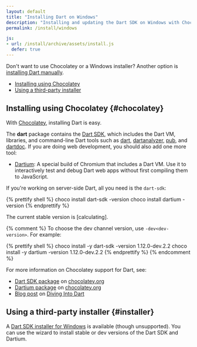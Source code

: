 ```yaml
---
layout: default
title: "Installing Dart on Windows"
description: "Installing and updating the Dart SDK on Windows with Chocolatey or an installer."
permalink: /install/windows

js:
- url: /install/archive/assets/install.js
  defer: true
---
```


Don't want to use Chocolatey or a Windows installer?
Another option is
[installing Dart manually](/install/archive).

* [Installing using Chocolatey](#chocolatey)
* [Using a third-party installer](#installer)

## Installing using Chocolatey {#chocolatey}

With [Chocolatey](https://chocolatey.org/),
installing Dart is easy.

The **dart** package contains the [Dart SDK](/tools/sdk),
which includes the Dart VM, libraries, and command-line Dart tools such as
[dart]({{site.dart_vm}}/dart-vm/tools),
[dartanalyzer](https://github.com/dart-lang/sdk/tree/master/pkg/analyzer_cli),
[pub](/tools/pub),
and [dartdoc](https://github.com/dart-lang/dartdoc#dartdoc).
If you are doing web development, you should also add one more tool:

* [Dartium]({{site.webdev}}/tools/dartium):
  A special build of Chromium that includes a Dart VM.
  Use it to interactively test and debug Dart web apps
  without first compiling them to JavaScript.

If you're working on server-side Dart, all you need is the `dart-sdk`:

{% prettify shell %}
choco install dart-sdk -version <version>
choco install dartium  -version <version>
{% endprettify %}

The current stable version is
<span class="editor-build-rev-stable">[calculating]</span>.

{% comment %}
To choose the dev channel version,
use `-dev<dev-version>`. For example:

{% prettify shell %}
choco install -y dart-sdk -version 1.12.0-dev.2.2
choco install -y dartium  -version 1.12.0-dev.2.2
{% endprettify %}
{% endcomment %}

For more information on Chocolatey support for Dart, see:

* [Dart SDK package](https://chocolatey.org/packages/dart-sdk/)
  on [chocolatey.org](https://chocolatey.org/)
* [Dartium package](https://chocolatey.org/packages/dartium/)
  on [chocolatey.org](https://chocolatey.org/)
* [Blog post](http://divingintodart.blogspot.co.uk/2015/05/chocolatey-dart-packages-for-windows-110.html)
  on [Diving Into Dart](http://divingintodart.blogspot.co.uk/)

## Using a third-party installer {#installer}

A
[Dart SDK installer for Windows](http://www.gekorm.com/dart-windows/)
is available (though unsupported).
You can use the wizard to install stable or dev versions of
the Dart SDK and Dartium.
